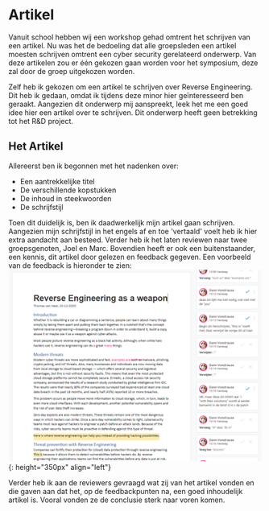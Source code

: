 # Artikel
Vanuit school hebben wij een workshop gehad omtrent het schrijven van een artikel. 
Nu was het de bedoeling dat alle groepsleden een artikel moesten schrijven omtrent een cyber security gerelateerd onderwerp.
Van deze artikelen zou er één gekozen gaan worden voor het symposium, deze zal door de groep uitgekozen worden.

Zelf heb ik gekozen om een artikel te schrijven over Reverse Engineering. Dit heb ik gedaan, omdat ik tijdens deze
minor hier geïnteresseerd ben geraakt. Aangezien dit onderwerp mij aanspreekt, leek het me een goed idee hier een artikel
over te schrijven. Dit onderwerp heeft geen betrekking tot het R&D project.

## Het Artikel 
Allereerst ben ik begonnen met het nadenken over:
- Een aantrekkelijke titel
- De verschillende kopstukken
- De inhoud in steekwoorden
- De schrijfstijl

Toen dit duidelijk is, ben ik daadwerkelijk mijn artikel gaan schrijven. Aangezien mijn schrijfstijl in het engels
af en toe 'vertaald' voelt heb ik hier extra aandacht aan besteed. Verder heb ik het laten reviewen naar twee groepsgenoten, Joel en Marc. 
Bovendien heeft er ook een buitenstaander, een kennis, dit artikel door gelezen en feedback gegeven.
Een voorbeeld van de feedback is hieronder te zien:
![feedback Joel](../images/article/review.png){: height="350px" align="left"}

Verder heb ik aan de reviewers gevraagd wat zij van het artikel vonden en die gaven aan dat het, op de feedbackpunten na, een
goed inhoudelijk artikel is. Vooral vonden ze de conclusie sterk naar voren komen.
